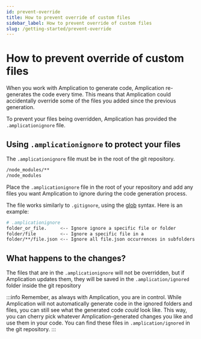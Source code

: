 ```yaml
---
id: prevent-override
title: How to prevent override of custom files
sidebar_label: How to prevent override of custom files
slug: /getting-started/prevent-override
---
```


# How to prevent override of custom files

When you work with Amplication to generate code, Amplication re-generates the code every time. This means that Amplication could accidentally override some of the files you added since the previous generation.

To prevent your files being overridden, Amplication has provided the `.amplicationignore` file. 

## Using `.amplicationignore` to protect your files


The `.amplicationignore` file must be in the root of the git repository.


```bash
/node_modules/**
/node_modules
```


Place the `.amplicationignore` file in the root of your repository and add any files you want Amplication to ignore during the code generation process.

The file works similarly to `.gitignore`, using the [glob](https://en.wikipedia.org/wiki/Glob_(programming)) syntax. Here is an example:

```bash
# .amplicationignore
folder_or_file.     <-- Ignore ignore a specific file or folder
folder/file         <-- Ignore a specific file in a 
folder/**/file.json <-- Ignore all file.json occurrences in subfolders of "folder"
```


## What happens to the changes? 

The files that are in the `.amplicationignore` will not be overridden, but if Amplication updates them, they will be saved in the `.amplication/ignored` folder inside the git repository


:::info
Remember, as always with Amplication, you are in control. While Amplication will not automatically generate code in the ignored folders and files, you can still see what the generated code *could* look like. This way, you can cherry pick whatever Amplication-generated changes you like and use them in your code. You can find these files in `.amplication/ignored` in the git repository.
:::



